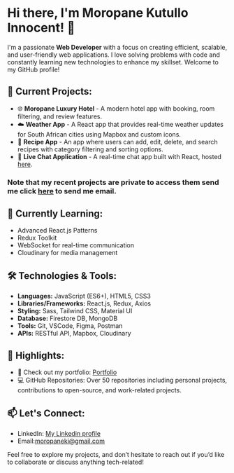 # Hi there, I'm Moropane Kutullo Innocent! 👋

I'm a passionate **Web Developer** with a focus on creating efficient, scalable, and user-friendly web applications. I love solving problems with code and constantly learning new technologies to enhance my skillset. Welcome to my GitHub profile!

## 🔭 Current Projects:
- 🌐 **Moropane Luxury Hotel** - A modern hotel app with booking, room filtering, and review features.
- ☁️ **Weather App** - A React app that provides real-time weather updates for South African cities using Mapbox and custom icons.
- 🍳 **Recipe App** - An app where users can add, edit, delete, and search recipes with category filtering and sorting options.
- 💬 **Live Chat Application** - A real-time chat app built with React, hosted [here](https://live-chat-7fe88.web.app/).
### Note that my recent projects are private to access them send me click [here](mailto:moropaneki@gmail.com) to send me email.
## 🌱 Currently Learning:
- Advanced React.js Patterns
- Redux Toolkit
- WebSocket for real-time communication
- Cloudinary for media management

## 🛠️ Technologies & Tools:
- **Languages:** JavaScript (ES6+), HTML5, CSS3
- **Libraries/Frameworks:** React.js, Redux, Axios
- **Styling:** Sass, Tailwind CSS, Material UI
- **Database:** Firestore DB, MongoDB
- **Tools:** Git, VSCode, Figma, Postman
- **APIs:** RESTful API, Mapbox, Cloudinary

## 🚀 Highlights:
- 🔗 Check out my portfolio: [Portfolio](https://ikcracker.github.io/potfolio/)
- 💻 GitHub Repositories: Over 50 repositories including personal projects, contributions to open-source, and work-related projects.

## 📫 Let's Connect:
- LinkedIn: [My Linkedin profile](https://www.linkedin.com/in/kutullo-innocent-moropane-b65495319?utm_source=share&utm_campaign=share_via&utm_content=profile&utm_medium=android_app)
- Email:moropaneki@gmail.com

Feel free to explore my projects, and don’t hesitate to reach out if you’d like to collaborate or discuss anything tech-related!
